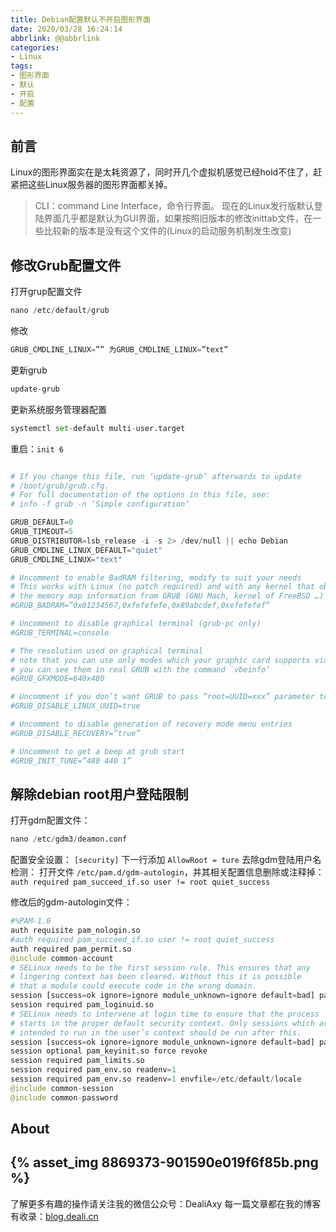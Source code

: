 ```yaml
---
title: Debian配置默认不开启图形界面
date: 2020/03/28 16:24:14
abbrlink: @@abbrlink
categories:
- Linux
tags:
- 图形界面
- 默认
- 开启
- 配置
---
```

## 前言
Linux的图形界面实在是太耗资源了，同时开几个虚拟机感觉已经hold不住了，赶紧把这些Linux服务器的图形界面都关掉。
>CLI：command Line Interface，命令行界面。
现在的Linux发行版默认登陆界面几乎都是默认为GUI界面，如果按照旧版本的修改inittab文件，在一些比较新的版本是没有这个文件的(Linux的启动服务机制发生改变)

## 修改Grub配置文件
打开grup配置文件
```python
nano /etc/default/grub 
```
修改
```py
GRUB_CMDLINE_LINUX=”” 为GRUB_CMDLINE_LINUX=”text” 
```
更新grub
```py
update-grub 
```
更新系统服务管理器配置
```py
systemctl set-default multi-user.target 
```
重启：`init 6`

```python

# If you change this file, run ‘update-grub’ afterwards to update 
# /boot/grub/grub.cfg. 
# For full documentation of the options in this file, see: 
# info -f grub -n ‘Simple configuration’

GRUB_DEFAULT=0 
GRUB_TIMEOUT=5 
GRUB_DISTRIBUTOR=lsb_release -i -s 2> /dev/null || echo Debian 
GRUB_CMDLINE_LINUX_DEFAULT="quiet"
GRUB_CMDLINE_LINUX="text"

# Uncomment to enable BadRAM filtering, modify to suit your needs 
# This works with Linux (no patch required) and with any kernel that obtains 
# the memory map information from GRUB (GNU Mach, kernel of FreeBSD …) 
#GRUB_BADRAM=”0x01234567,0xfefefefe,0x89abcdef,0xefefefef”

# Uncomment to disable graphical terminal (grub-pc only) 
#GRUB_TERMINAL=console

# The resolution used on graphical terminal 
# note that you can use only modes which your graphic card supports via VBE 
# you can see them in real GRUB with the command `vbeinfo’ 
#GRUB_GFXMODE=640x480

# Uncomment if you don’t want GRUB to pass “root=UUID=xxx” parameter to Linux 
#GRUB_DISABLE_LINUX_UUID=true

# Uncomment to disable generation of recovery mode menu entries 
#GRUB_DISABLE_RECOVERY=”true”

# Uncomment to get a beep at grub start 
#GRUB_INIT_TUNE=”480 440 1”
```

## 解除debian root用户登陆限制

打开gdm配置文件：
```py
nano /etc/gdm3/deamon.conf 
```
配置安全设置：
`[security]` 下一行添加 `AllowRoot = ture`
去除gdm登陆用户名检测：
打开文件 `/etc/pam.d/gdm-autologin`，并其相关配置信息删除或注释掉：`auth required pam_succeed_if.so user != root quiet_success`

修改后的gdm-autologin文件：
```py
#%PAM-1.0 
auth requisite pam_nologin.so 
#auth required pam_succeed_if.so user != root quiet_success 
auth required pam_permit.so 
@include common-account 
# SELinux needs to be the first session rule. This ensures that any 
# lingering context has been cleared. Without this it is possible 
# that a module could execute code in the wrong domain. 
session [success=ok ignore=ignore module_unknown=ignore default=bad] pam_selinux.so close 
session required pam_loginuid.so 
# SELinux needs to intervene at login time to ensure that the process 
# starts in the proper default security context. Only sessions which are 
# intended to run in the user’s context should be run after this. 
session [success=ok ignore=ignore module_unknown=ignore default=bad] pam_selinux.so open 
session optional pam_keyinit.so force revoke 
session required pam_limits.so 
session required pam_env.so readenv=1 
session required pam_env.so readenv=1 envfile=/etc/default/locale 
@include common-session 
@include common-password
```


## About
{% asset_img 8869373-901590e019f6f85b.png %}
---------------
了解更多有趣的操作请关注我的微信公众号：DealiAxy
每一篇文章都在我的博客有收录：[blog.deali.cn](http://blog.deali.cn)
